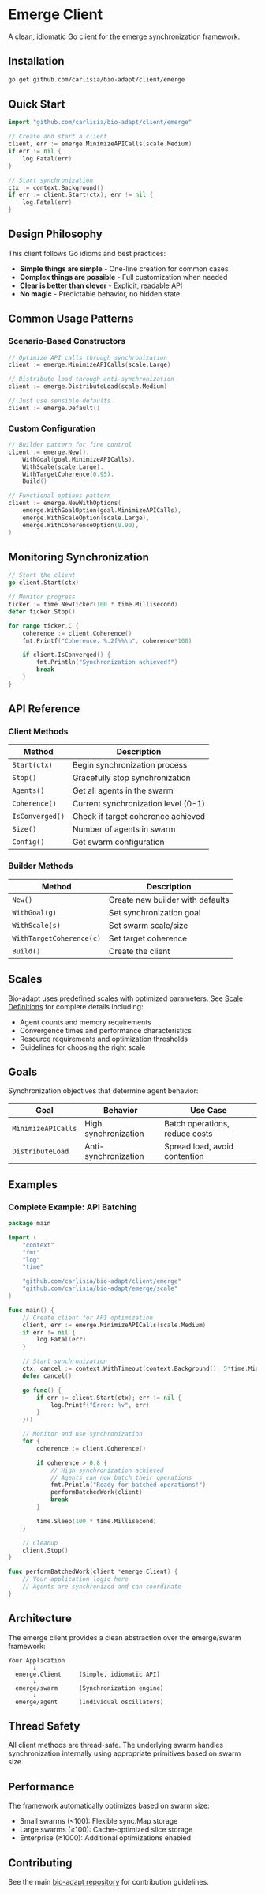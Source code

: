 # Emerge Client

A clean, idiomatic Go client for the emerge synchronization framework.

## Installation

```bash
go get github.com/carlisia/bio-adapt/client/emerge
```

## Quick Start

```go
import "github.com/carlisia/bio-adapt/client/emerge"

// Create and start a client
client, err := emerge.MinimizeAPICalls(scale.Medium)
if err != nil {
    log.Fatal(err)
}

// Start synchronization
ctx := context.Background()
if err := client.Start(ctx); err != nil {
    log.Fatal(err)
}
```

## Design Philosophy

This client follows Go idioms and best practices:

- **Simple things are simple** - One-line creation for common cases
- **Complex things are possible** - Full customization when needed
- **Clear is better than clever** - Explicit, readable API
- **No magic** - Predictable behavior, no hidden state

## Common Usage Patterns

### Scenario-Based Constructors

```go
// Optimize API calls through synchronization
client := emerge.MinimizeAPICalls(scale.Large)

// Distribute load through anti-synchronization
client := emerge.DistributeLoad(scale.Medium)

// Just use sensible defaults
client := emerge.Default()
```

### Custom Configuration

```go
// Builder pattern for fine control
client := emerge.New().
    WithGoal(goal.MinimizeAPICalls).
    WithScale(scale.Large).
    WithTargetCoherence(0.95).
    Build()

// Functional options pattern
client := emerge.NewWithOptions(
    emerge.WithGoalOption(goal.MinimizeAPICalls),
    emerge.WithScaleOption(scale.Large),
    emerge.WithCoherenceOption(0.90),
)
```

## Monitoring Synchronization

```go
// Start the client
go client.Start(ctx)

// Monitor progress
ticker := time.NewTicker(100 * time.Millisecond)
defer ticker.Stop()

for range ticker.C {
    coherence := client.Coherence()
    fmt.Printf("Coherence: %.2f%%\n", coherence*100)

    if client.IsConverged() {
        fmt.Println("Synchronization achieved!")
        break
    }
}
```

## API Reference

### Client Methods

| Method          | Description                         |
| --------------- | ----------------------------------- |
| `Start(ctx)`    | Begin synchronization process       |
| `Stop()`        | Gracefully stop synchronization     |
| `Agents()`      | Get all agents in the swarm         |
| `Coherence()`   | Current synchronization level (0-1) |
| `IsConverged()` | Check if target coherence achieved  |
| `Size()`        | Number of agents in swarm           |
| `Config()`      | Get swarm configuration             |

### Builder Methods

| Method                   | Description                      |
| ------------------------ | -------------------------------- |
| `New()`                  | Create new builder with defaults |
| `WithGoal(g)`            | Set synchronization goal         |
| `WithScale(s)`           | Set swarm scale/size             |
| `WithTargetCoherence(c)` | Set target coherence             |
| `Build()`                | Create the client                |

## Scales

Bio-adapt uses predefined scales with optimized parameters. See [Scale Definitions](../emerge/scales.md) for complete details including:

- Agent counts and memory requirements
- Convergence times and performance characteristics
- Resource requirements and optimization thresholds
- Guidelines for choosing the right scale

## Goals

Synchronization objectives that determine agent behavior:

| Goal               | Behavior             | Use Case                       |
| ------------------ | -------------------- | ------------------------------ |
| `MinimizeAPICalls` | High synchronization | Batch operations, reduce costs |
| `DistributeLoad`   | Anti-synchronization | Spread load, avoid contention  |

## Examples

### Complete Example: API Batching

```go
package main

import (
    "context"
    "fmt"
    "log"
    "time"

    "github.com/carlisia/bio-adapt/client/emerge"
    "github.com/carlisia/bio-adapt/emerge/scale"
)

func main() {
    // Create client for API optimization
    client, err := emerge.MinimizeAPICalls(scale.Medium)
    if err != nil {
        log.Fatal(err)
    }

    // Start synchronization
    ctx, cancel := context.WithTimeout(context.Background(), 5*time.Minute)
    defer cancel()

    go func() {
        if err := client.Start(ctx); err != nil {
            log.Printf("Error: %v", err)
        }
    }()

    // Monitor and use synchronization
    for {
        coherence := client.Coherence()

        if coherence > 0.8 {
            // High synchronization achieved
            // Agents can now batch their operations
            fmt.Println("Ready for batched operations!")
            performBatchedWork(client)
            break
        }

        time.Sleep(100 * time.Millisecond)
    }

    // Cleanup
    client.Stop()
}

func performBatchedWork(client *emerge.Client) {
    // Your application logic here
    // Agents are synchronized and can coordinate
}
```

## Architecture

The emerge client provides a clean abstraction over the emerge/swarm framework:

```text
Your Application
       ↓
  emerge.Client     (Simple, idiomatic API)
       ↓
  emerge/swarm      (Synchronization engine)
       ↓
  emerge/agent      (Individual oscillators)
```

## Thread Safety

All client methods are thread-safe. The underlying swarm handles synchronization internally using appropriate primitives based on swarm size.

## Performance

The framework automatically optimizes based on swarm size:

- Small swarms (<100): Flexible sync.Map storage
- Large swarms (≥100): Cache-optimized slice storage
- Enterprise (≥1000): Additional optimizations enabled

## Contributing

See the main [bio-adapt repository](https://github.com/carlisia/bio-adapt) for contribution guidelines.
